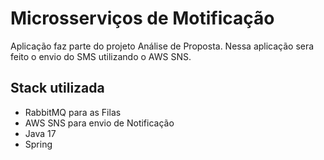 
# Microsserviços de Motificação

Aplicação faz parte do projeto Análise de Proposta. Nessa aplicação sera feito o envio
do SMS utilizando o AWS SNS.


## Stack utilizada

- RabbitMQ para as Filas
- AWS SNS para envio de Notificação
- Java 17
- Spring



